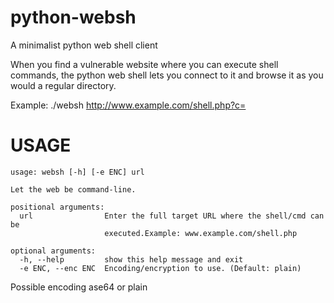 python-websh
============

A minimalist python web shell client 

When you find a vulnerable website where you can execute shell commands, the python web shell lets you connect to it and browse it as you would a regular directory. 

Example:
./websh http://www.example.com/shell.php?c=



# USAGE
	usage: websh [-h] [-e ENC] url

	Let the web be command-line.

	positional arguments:
	  url                Enter the full target URL where the shell/cmd can be
	                     executed.Example: www.example.com/shell.php
	
	optional arguments:
	  -h, --help         show this help message and exit
	  -e ENC, --enc ENC  Encoding/encryption to use. (Default: plain)


Possible encoding 
	ase64 or plain
